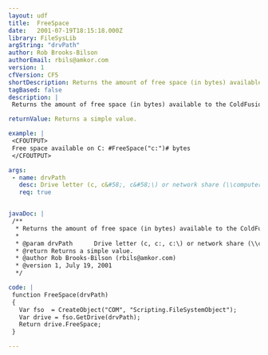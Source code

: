 ```yaml
---
layout: udf
title:  FreeSpace
date:   2001-07-19T18:15:18.000Z
library: FileSysLib
argString: "drvPath"
author: Rob Brooks-Bilson
authorEmail: rbils@amkor.com
version: 1
cfVersion: CF5
shortDescription: Returns the amount of free space (in bytes) available to the ColdFusion server for a specified drive or network share. (Windows only)
tagBased: false
description: |
 Returns the amount of free space (in bytes) available to the ColdFusion server for a specified drive or network share. Because this function uses COM, it is only supported in the Windows version of ColdFusion.

returnValue: Returns a simple value.

example: |
 <CFOUTPUT>
 Free space available on C: #FreeSpace("c:")# bytes
 </CFOUTPUT>

args:
 - name: drvPath
   desc: Drive letter (c, c&#58;, c&#58;\) or network share (\\computer\share).
   req: true


javaDoc: |
 /**
  * Returns the amount of free space (in bytes) available to the ColdFusion server for a specified drive or network share. (Windows only)
  * 
  * @param drvPath      Drive letter (c, c:, c:\) or network share (\\computer\share). 
  * @return Returns a simple value. 
  * @author Rob Brooks-Bilson (rbils@amkor.com) 
  * @version 1, July 19, 2001 
  */

code: |
 function FreeSpace(drvPath)
 {
   Var fso  = CreateObject("COM", "Scripting.FileSystemObject");
   Var drive = fso.GetDrive(drvPath);
   Return drive.FreeSpace;
 }

---
```


